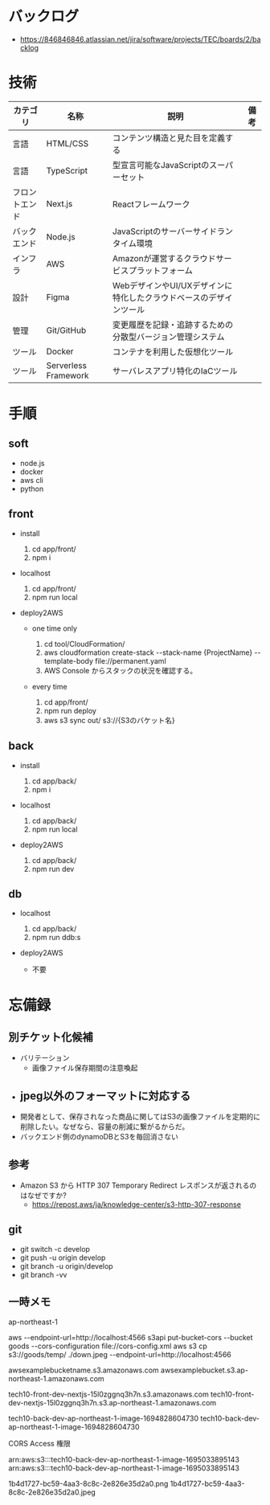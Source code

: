 # バックログ
  - https://846846846.atlassian.net/jira/software/projects/TEC/boards/2/backlog

# 技術
  |カテゴリ|名称|説明|備考|
  |--|--|--|--|
  |言語|HTML/CSS|コンテンツ構造と見た目を定義する||
  |言語|TypeScript|型宣言可能なJavaScriptのスーパーセット||
  |フロントエンド|Next.js|Reactフレームワーク||
  |バックエンド|Node.js|JavaScriptのサーバーサイドランタイム環境||
  |インフラ|AWS|Amazonが運営するクラウドサービスプラットフォーム||
  |設計|Figma|WebデザインやUI/UXデザインに特化したクラウドベースのデザインツール||
  |管理|Git/GitHub|変更履歴を記録・追跡するための分散型バージョン管理システム||
  |ツール|Docker|コンテナを利用した仮想化ツール||
  |ツール|Serverless Framework|サーバレスアプリ特化のIaCツール||

# 手順
## soft
  - node.js
  - docker
  - aws cli
  - python

## front
  - install
    1. cd app/front/
    2. npm i

  - localhost
    1. cd app/front/
    2. npm run local

  - deploy2AWS
    - one time only
      1. cd tool/CloudFormation/
      2. aws cloudformation create-stack --stack-name {ProjectName} --template-body file://permanent.yaml
      3. AWS Console からスタックの状況を確認する。

    - every time
      1. cd app/front/
      2. npm run deploy
      3. aws s3 sync out/ s3://{S3のバケット名}

## back
  - install
    1. cd app/back/
    2. npm i

  - localhost
    1. cd app/back/
    2. npm run local

  - deploy2AWS
    1. cd app/back/
    2. npm run dev

## db
  - localhost
    1. cd app/back/
    2. npm run ddb:s

  - deploy2AWS
    - 不要

# 忘備録
## 別チケット化候補
  - バリテーション
    - 画像ファイル保存期間の注意喚起
  - jpeg以外のフォーマットに対応する
    - 
  - 開発者として、保存されなった商品に関してはS3の画像ファイルを定期的に削除したい。なぜなら、容量の削減に繋がるからだ。
  - バックエンド側のdynamoDBとS3を毎回消さない

## 参考
  - Amazon S3 から HTTP 307 Temporary Redirect レスポンスが返されるのはなぜですか?
    - https://repost.aws/ja/knowledge-center/s3-http-307-response

## git
  - git switch -c develop
  - git push -u origin develop
  - git branch -u origin/develop
  - git branch -vv

## 一時メモ
  ap-northeast-1

  aws --endpoint-url=http://localhost:4566 s3api put-bucket-cors --bucket goods --cors-configuration file://cors-config.xml
  aws s3 cp s3://goods/temp/ ./down.jpeg  --endpoint-url=http://localhost:4566 


awsexamplebucketname.s3.amazonaws.com
awsexamplebucket.s3.ap-northeast-1.amazonaws.com 

tech10-front-dev-nextjs-15l0zggnq3h7n.s3.amazonaws.com
tech10-front-dev-nextjs-15l0zggnq3h7n.s3.ap-northeast-1.amazonaws.com


tech10-back-dev-ap-northeast-1-image-1694828604730
tech10-back-dev-ap-northeast-1-image-1694828604730

CORS
Access 権限

arn:aws:s3:::tech10-back-dev-ap-northeast-1-image-1695033895143
arn:aws:s3:::tech10-back-dev-ap-northeast-1-image-1695033895143

1b4d1727-bc59-4aa3-8c8c-2e826e35d2a0.png
1b4d1727-bc59-4aa3-8c8c-2e826e35d2a0.jpeg